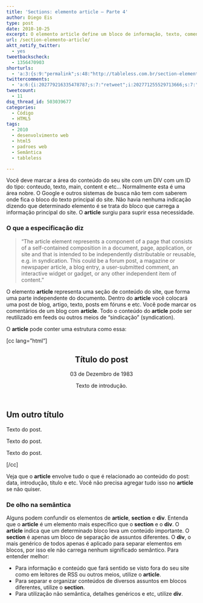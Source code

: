 ```yaml
---
title: 'Sections: elemento article – Parte 4'
author: Diego Eis
type: post
date: 2010-10-25
excerpt: O elemento article define um bloco de informação, texto, comentários e etc. Ele é um elemento mais específico que o section ou que o div.
url: /section-elemento-article/
aktt_notify_twitter:
  - yes
tweetbackscheck:
  - 1356470903
shorturls:
  - 'a:3:{s:9:"permalink";s:48:"http://tableless.com.br/section-elemento-article";s:7:"tinyurl";s:26:"http://tinyurl.com/3msr8ps";s:4:"isgd";s:19:"http://is.gd/e7o2xV";}'
twittercomments:
  - 'a:6:{i:202779216335478787;s:7:"retweet";i:202771255529713666;s:7:"retweet";i:202771244641304577;s:7:"retweet";i:202769131785826304;s:7:"retweet";i:202768171176968192;s:7:"retweet";i:202760990826303489;s:7:"retweet";}'
tweetcount:
  - 11
dsq_thread_id: 503039677
categories:
  - Código
  - HTML5
tags:
  - 2010
  - desenvolvimento web
  - html5
  - padroes web
  - Semântica
  - tableless

---
```

Você deve marcar a área do conteúdo do seu site com um DIV com um ID do tipo: conteudo, texto, main, content e etc&#8230; Normalmente esta é uma área nobre. O Google e outros sistemas de busca não tem com saberem onde fica o bloco do texto principal do site. Não havia nenhuma indicação dizendo que determinado elemento é se trata do bloco que carrega a informação principal do site. O **article** surgiu para suprir essa necessidade.

### O que a especificação diz

> &#8220;The article element represents a component of a page that consists of a self-contained composition in a document, page, application, or site and that is intended to be independently distributable or reusable, e.g. in syndication. This could be a forum post, a magazine or newspaper article, a blog entry, a user-submitted comment, an interactive widget or gadget, or any other independent item of content.&#8221;

O elemento **article** representa uma seção de conteúdo do site, que forma uma parte independente do documento. Dentro do **article** você colocará uma post de blog, artigo, texto, posts em fóruns e etc. Você pode marcar os comentários de um blog com **article**. Todo o conteúdo do **article** pode ser reutilizado em feeds ou outros meios de &#8220;sindicação&#8221; (syndication).

O **article** pode conter uma estrutura como essa:
  
[cc lang=&#8221;html&#8221;]<article> <header> 

# Título do post

<time datetime="12-03-1983" pubdate="pubdate">03 de Dezembro de 1983</time>

Texto de introdução.</header> 

## Um outro título

Texto do post.

Texto do post.

Texto do post.</article> 

[/cc]

Veja que o **article** envolve tudo o que é relacionado ao conteúdo do post: data, introdução, título e etc. Você não precisa agregar tudo isso no **article** se não quiser.

### De olho na semântica

Alguns podem confundir os elementos de **article**, **section** e **div**. Entenda que o **article** é um elemento mais específico que o **section** e o **div**. O **article** indica que um determinado bloco leva um conteúdo importante. O **section** é apenas um bloco de separação de assuntos diferentes. O **div**, o mais genérico de todos apenas é aplicado para separar elementos em blocos, por isso ele não carrega nenhum significado semântico. Para entender melhor:

  * Para informação e conteúdo que fará sentido se visto fora do seu site como em leitores de RSS ou outros meios, utilize o **article**.
  * Para separar e organizar conteúdos de diversos assuntos em blocos diferentes, utilize o **section**.
  * Para utilização não semântica, detalhes genéricos e etc, utilize **div**.